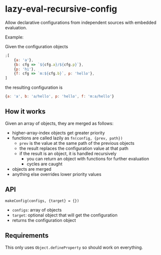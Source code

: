 # lazy-eval-recursive-config

Allow declarative configurations from independent sources with
embedded evaluation.

Example:

Given the configuration objects

```js
;[
	{a: 'a'},
	{b: cfg => `${cfg.a}/${cfg.p}`},
	{p: 'hi'},
	{f: cfg => `m:${cfg.b}`, p: 'hello'},
]
```

the resulting configuration is

```js
{a: 'a', b: 'a/hello', p: 'hello', f: 'm:a/hello'}
```

## How it works

Given an array of objects, they are merged as follows:

- higher-array-index objects get greater priority
- functions are called lazily as `fn(config, {prev, path})`
  - `prev` is the value at the same path of the previous objects
  - the result replaces the configuration value at that path
  - if the result is an object, it is handled recursively
    - you can return an object with functions for further evaluation
    - cycles are caught
- objects are merged
- anything else overrides lower priority values

## API

`makeConfig(configs, {target} = {})`

- `configs`: array of objects
- `target`: optional object that will get the configuration
- returns the configuration object

## Requirements

This only uses `Object.defineProperty` so should work on everything.
